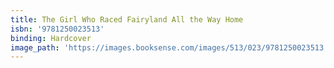 ```yaml
---
title: The Girl Who Raced Fairyland All the Way Home
isbn: '9781250023513'
binding: Hardcover
image_path: 'https://images.booksense.com/images/513/023/9781250023513.jpg'
---
```


